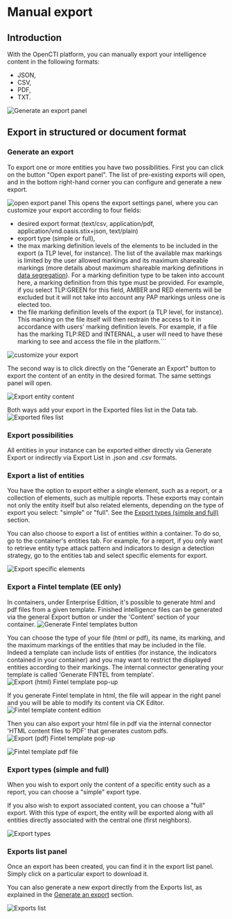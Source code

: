 # Manual export

## Introduction

With the OpenCTI platform, you can manually export your intelligence content in the following formats:

- JSON,
- CSV,
- PDF,
- TXT.


![Generate an export panel](assets/Generate_an_export_panel.png)

## Export in structured or document format

<a id="generate-export-section"></a>
### Generate an export

To export one or more entities you have two possibilities. First you can click on the button "Open export panel". The list of pre-existing exports will open, and in the bottom right-hand corner you can configure and generate a new export.

![open export panel](assets/open_export_panel.png)
This opens the export settings panel, where you can customize your export according to four fields:

- desired export format (text/csv, application/pdf, application/vnd.oasis.stix+json, text/plain)
- export type (simple or full),
- the max marking definition levels of the elements to be included in the export (a TLP level, for instance). The list of the available max markings is limited by the user allowed markings and its maximum shareable markings (more details about maximum shareable marking definitions in [data segregation](../administration/segregation.md)). For a marking definition type to be taken into account here, a marking definition from this type must be provided. For example, if you select TLP:GREEN for this field, AMBER and RED elements will be excluded but it will not take into account any PAP markings unless one is elected too.
- the file marking definition levels of the export (a TLP level, for instance). This marking on the file itself will then restrain the access to it in accordance with users' marking definition levels. For example, if a file has the marking TLP:RED and INTERNAL, a user will need to have these marking to see and access the file in the platform.```

![customize your export](assets/customize_your_export.png)

The second way is to click directly on the "Generate an Export" button to export the content of an entity in the desired format. The same settings panel will open.

![Export entity content](assets/export_entity_content.png)

Both ways add your export in the Exported files list in the Data tab.
![Exported files list](assets/exported-files-list.png)

### Export possibilities

All entities in your instance can be exported either directly via Generate Export or indirectly via Export List in .json and .csv formats.

### Export a list of entities

You have the option to export either a single element, such as a report, or a collection of elements, such as multiple reports. These exports may contain not only the entity itself but also related elements, depending on the type of export you select: "simple" or "full". See the [Export types (simple and full)](export.md#export-type-section) section.

You can also choose to export a list of entities within a container. To do so, go to the container's entities tab. For example, for a report, if you only want to retrieve entity type attack pattern and indicators to design a detection strategy, go to the entities tab and select specific elements for export.

![Export specific elements](assets/export_specific_elements.png)

### Export a Fintel template (EE only)

In containers, under Enterprise Edition, it's possible to generate html and pdf files from a given template.
Finished intelligence files can be generated via the general Export button or under the 'Content' section of your container.
![Generate Fintel templates button](assets/fintelTemplate-generate-button.png)

You can choose the type of your file (html or pdf), its name, its marking, and the maximum markings of the entities that may be included in the file. Indeed a template can include lists of entities (for instance, the indicators contained in your container) and you may want to restrict the displayed entities according to their markings.
The internal connector generating your template is called 'Generate FINTEL from template'.
![Export (html) Fintel template pop-up](assets/fintelTemplates-export-html.png)

If you generate Fintel template in html, the file will appear in the right panel and you will be able to modify its content via CK Editor.
![Fintel template content edition](assets/fintelTemplate-content-edition.png)

Then you can also export your html file in pdf via the internal connector 'HTML content files to PDF' that generates custom pdfs.
![Export (pdf) Fintel template pop-up](assets/fintelTemplates-export-pdf.png)

![Fintel template pdf file](assets/fintelTemplates-pdf-file.png)


<a id="export-type-section"></a>
### Export types (simple and full)

When you wish to export only the content of a specific entity such as a report, you can choose a "simple" export type.

If you also wish to export associated content, you can choose a "full" export. With this type of export, the entity will be exported along with all entities directly associated with the central one (first neighbors).

![Export types](assets/export_types.png)

### Exports list panel

Once an export has been created, you can find it in the export list panel. Simply click on a particular export to download it.

You can also generate a new export directly from the Exports list, as explained in the [Generate an export](export.md#generate-export-section) section.

![Exports list](assets/exports_list.png)
